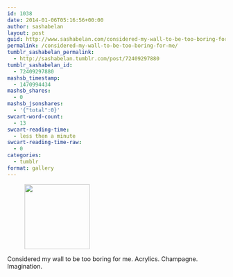 ```yaml
---
id: 1038
date: 2014-01-06T05:16:56+00:00
author: sashabelan
layout: post
guid: http://www.sashabelan.com/considered-my-wall-to-be-too-boring-for-me/
permalink: /considered-my-wall-to-be-too-boring-for-me/
tumblr_sashabelan_permalink:
  - http://sashabelan.tumblr.com/post/72409297880
tumblr_sashabelan_id:
  - 72409297880
mashsb_timestamp:
  - 1470994434
mashsb_shares:
  - 0
mashsb_jsonshares:
  - '{"total":0}'
swcart-word-count:
  - 13
swcart-reading-time:
  - less then a minute
swcart-reading-time-raw:
  - 0
categories:
  - tumblr
format: gallery
---
```

<div id='gallery-565' class='gallery galleryid-1038 gallery-columns-3 gallery-size-thumbnail'>
  <figure class='gallery-item'> 
  
  <div class='gallery-icon landscape'>
    <a href='http://www.sashabelan.ru/considered-my-wall-to-be-too-boring-for-me/attachment/1039/'><img width="150" height="150" src="http://www.sashabelan.ru/wp-content/uploads/2014/01/tumblr_myys08ySUN1qarj97o1_1280-150x150.jpg" class="attachment-thumbnail size-thumbnail" alt="" srcset="http://www.sashabelan.ru/wp-content/uploads/2014/01/tumblr_myys08ySUN1qarj97o1_1280-150x150.jpg 150w, http://www.sashabelan.ru/wp-content/uploads/2014/01/tumblr_myys08ySUN1qarj97o1_1280-300x300.jpg 300w, http://www.sashabelan.ru/wp-content/uploads/2014/01/tumblr_myys08ySUN1qarj97o1_1280-230x230.jpg 230w, http://www.sashabelan.ru/wp-content/uploads/2014/01/tumblr_myys08ySUN1qarj97o1_1280-350x350.jpg 350w, http://www.sashabelan.ru/wp-content/uploads/2014/01/tumblr_myys08ySUN1qarj97o1_1280.jpg 640w" sizes="(max-width: 150px) 100vw, 150px" /></a>
  </div></figure>
</div>

Considered my wall to be too boring for me. Acrylics. Champagne. Imagination.